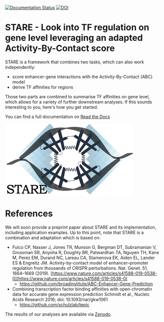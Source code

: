 [![Documentation Status](https://readthedocs.org/projects/stare/badge/?version=latest)](https://stare.readthedocs.io/en/latest/?badge=latest)
[![DOI](https://zenodo.org/badge/DOI/10.5281/zenodo.5841992.svg)](https://doi.org/10.5281/zenodo.5841991)


# STARE - Look into TF regulation on gene level leveraging an adapted Activity-By-Contact score

STARE is a framework that combines two tasks, which can also work independently:

 - score enhancer-gene interactions with the Activity-By-Contact (ABC) model
 - derive TF affinities for regions
 
Those two parts are combined to summarise TF affinities on gene level, which allows for a variety of further downstream analyses. If this sounds interesting to you, here's how you get started.

You can find a full documentation on [Read the Docs](https://stare.readthedocs.io/en/latest/index.html)

![STARE Logo](Figures/STARE_Logo.png)



# References
We will soon provide a preprint paper about STARE and its implementation, including application examples. Up to this point, note that STARE is a combination and adaptation which is based on:

 - Fulco CP, Nasser J, Jones TR, Munson G, Bergman DT, Subramanian V, Grossman SR, Anyoha R, Doughty BR, Patwardhan TA, Nguyen TH, Kane M, Perez EM, Durand NC, Lareau CA, Stamenova EK, Aiden EL, Lander ES & Engreitz JM. Activity-by-contact model of enhancer–promoter regulation from thousands of CRISPR perturbations. Nat. Genet. 51, 1664–1669 (2019). [https://www.nature.com/articles/s41588-019-0538-0](https://www.nature.com/articles/s41588-019-0538-0)
	 - https://github.com/broadinstitute/ABC-Enhancer-Gene-Prediction
 - Combining transcription factor binding affinities with open-chromatin data for accurate gene expression prediction Schmidt et al., Nucleic Acids Research 2016; doi: 10.1093/nar/gkw1061
	 - https://github.com/schulzlab/tepic

The results of our analyses are available via [Zenodo](https://doi.org/10.5281/zenodo.5841991).

